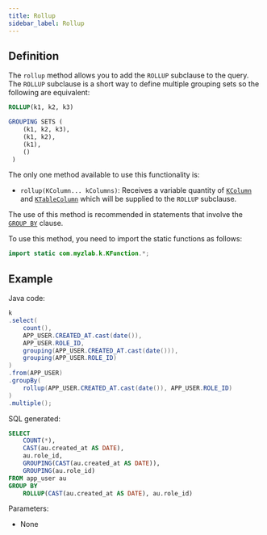```yaml
---
title: Rollup
sidebar_label: Rollup
---
```


## Definition

The `rollup` method allows you to add the `ROLLUP` subclause to the query. The `ROLLUP` subclause is a short way to define multiple grouping sets so the following are equivalent:

```sql
ROLLUP(k1, k2, k3) 

GROUPING SETS (
    (k1, k2, k3), 
    (k1, k2),
    (k1),
    ()
 ) 
```

The only one method available to use this functionality is:

- `rollup(KColumn... kColumns)`: Receives a variable quantity of [`KColumn`](/docs/misc/select-list-values#2-kcolumn) and [`KTableColumn`](/docs/misc/select-list-values#1-ktablecolumn) which will be supplied to the `ROLLUP` subclause.

The use of this method is recommended in statements that involve the [`GROUP BY`](/docs/select-statement/group-by/introduction) clause.

To use this method, you need to import the static functions as follows:

```java
import static com.myzlab.k.KFunction.*;
```

## Example

Java code:

```java
k
.select(
    count(),
    APP_USER.CREATED_AT.cast(date()),
    APP_USER.ROLE_ID,
    grouping(APP_USER.CREATED_AT.cast(date())),
    grouping(APP_USER.ROLE_ID)
)
.from(APP_USER)
.groupBy(
    rollup(APP_USER.CREATED_AT.cast(date()), APP_USER.ROLE_ID)
)
.multiple();
```

SQL generated:

```sql
SELECT
    COUNT(*),
    CAST(au.created_at AS DATE),
    au.role_id,
    GROUPING(CAST(au.created_at AS DATE)),
    GROUPING(au.role_id)
FROM app_user au
GROUP BY 
    ROLLUP(CAST(au.created_at AS DATE), au.role_id)
```

Parameters:

- None